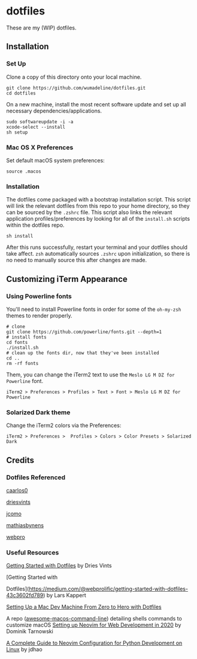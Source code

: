 # dotfiles
These are my (WIP) dotfiles.

## Installation
### Set Up
Clone a copy of this directory onto your local machine.
```
git clone https://github.com/wumadeline/dotfiles.git
cd dotfiles
```

On a new machine, install the most recent software update and set up all
necessary dependencies/applications.
```
sudo softwareupdate -i -a
xcode-select --install
sh setup

```

### Mac OS X Preferences
Set default macOS system preferences:
```
source .macos
```

### Installation
The dotfiles come packaged with a bootstrap installation script. This script
will link the relevant dotfiles from this repo to your home directory, so they
can be sourced by the `.zshrc` file. This script also links the relevant
application profiles/preferences by looking for all of the `install.sh` scripts
within the dotfiles repo.

```
sh install
```
After this runs successfully, restart your terminal and your dotfiles should
take affect. `zsh` automatically sources `.zshrc` upon initialization, so there
is no need to manually source this after changes are made.

## Customizing iTerm Appearance
### Using Powerline fonts
You'll need to install Powerline fonts in order for some of the `oh-my-zsh`
themes to render properly.
```
# clone
git clone https://github.com/powerline/fonts.git --depth=1
# install fonts
cd fonts
./install.sh
# clean up the fonts dir, now that they've been installed
cd ..
rm -rf fonts
```

Them, you can change the iTerm2 text to use the `Meslo LG M DZ for Powerline`
font.
```
iTerm2 > Preferences > Profiles > Text > Font > Meslo LG M DZ for Powerline
```

### Solarized Dark theme
Change the iTerm2 colors via the Preferences:
```
iTerm2 > Preferences >  Profiles > Colors > Color Presets > Solarized Dark
```

## Credits
### Dotfiles Referenced
[caarlos0](https://github.com/caarlos0/dotfiles)

[driesvints](https://github.com/driesvints/dotfiles)

[jcomo](https://github.com/jcomo/dotfiles)

[mathiasbynens](https://github.com/mathiasbynens/dotfiles)

[webpro](https://github.com/webpro/dotfiles)

### Useful Resources
[Getting Started with Dotfiles](https://driesvints.com/blog/getting-started-with-dotfiles/) by Dries Vints

[Getting Started with

Dotfiles](https://medium.com/@webprolific/getting-started-with-dotfiles-43c3602fd789)
by Lars Kappert

[Setting Up a Mac Dev Machine From Zero to Hero with Dotfiles](https://github.com/herrbischoff/awesome-macos-command-line)

A repo
([awesome-macos-command-line](https://github.com/herrbischoff/awesome-macos-command-line))
detailing shells commands to customize macOS
[Setting up Neovim for Web Development in 2020](https://medium.com/better-programming/setting-up-neovim-for-web-development-in-2020-d800de3efacd) by Dominik Tarnowski

[A Complete Guide to Neovim Configuration for Python Development on
Linux](https://jdhao.github.io/2018/12/24/centos_nvim_install_use_guide_en/) by
jdhao
